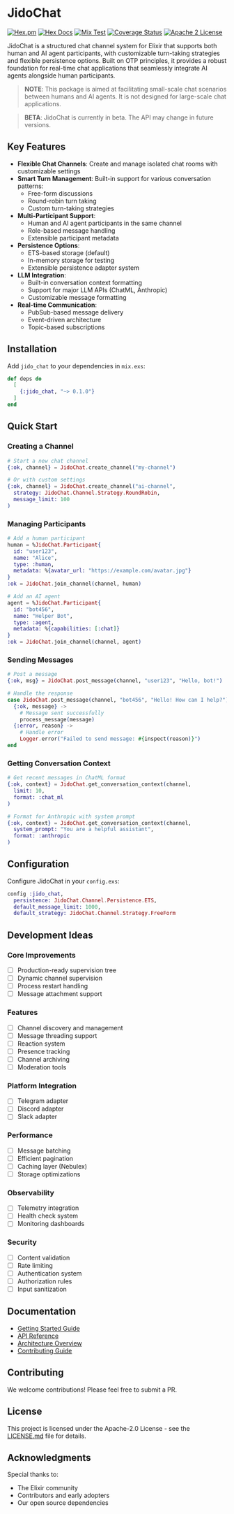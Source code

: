 # JidoChat

[![Hex.pm](https://img.shields.io/hexpm/v/jido_chat.svg)](https://hex.pm/packages/jido_chat)
[![Hex Docs](https://img.shields.io/badge/hex-docs-green.svg)](https://hexdocs.pm/jido_chat)
[![Mix Test](https://github.com/agentjido/jido_chat/actions/workflows/elixir-ci.yml/badge.svg)](https://github.com/agentjido/jido_chat/actions/workflows/elixir-ci.yml)
[![Coverage Status](https://coveralls.io/repos/github/agentjido/jido_chat/badge.svg?branch=main)](https://coveralls.io/github/agentjido/jido_chat?branch=main)
[![Apache 2 License](https://img.shields.io/hexpm/l/jido_chat)](https://opensource.org/licenses/Apache-2.0)

JidoChat is a structured chat channel system for Elixir that supports both human and AI agent participants, with customizable turn-taking strategies and flexible persistence options. Built on OTP principles, it provides a robust foundation for real-time chat applications that seamlessly integrate AI agents alongside human participants.

> **NOTE**: This package is aimed at facilitating small-scale chat scenarios between humans and AI agents. It is not designed for large-scale chat applications. 

> **BETA**: JidoChat is currently in beta. The API may change in future versions.

## Key Features

- **Flexible Chat Channels**: Create and manage isolated chat rooms with customizable settings
- **Smart Turn Management**: Built-in support for various conversation patterns:
  - Free-form discussions
  - Round-robin turn taking
  - Custom turn-taking strategies
- **Multi-Participant Support**: 
  - Human and AI agent participants in the same channel
  - Role-based message handling
  - Extensible participant metadata
- **Persistence Options**: 
  - ETS-based storage (default)
  - In-memory storage for testing
  - Extensible persistence adapter system
- **LLM Integration**: 
  - Built-in conversation context formatting
  - Support for major LLM APIs (ChatML, Anthropic)
  - Customizable message formatting
- **Real-time Communication**:
  - PubSub-based message delivery
  - Event-driven architecture
  - Topic-based subscriptions

## Installation

Add `jido_chat` to your dependencies in `mix.exs`:

```elixir
def deps do
  [
    {:jido_chat, "~> 0.1.0"}
  ]
end
```

## Quick Start

### Creating a Channel

```elixir
# Start a new chat channel
{:ok, channel} = JidoChat.create_channel("my-channel")

# Or with custom settings
{:ok, channel} = JidoChat.create_channel("ai-channel",
  strategy: JidoChat.Channel.Strategy.RoundRobin,
  message_limit: 100
)
```

### Managing Participants

```elixir
# Add a human participant
human = %JidoChat.Participant{
  id: "user123",
  name: "Alice",
  type: :human,
  metadata: %{avatar_url: "https://example.com/avatar.jpg"}
}
:ok = JidoChat.join_channel(channel, human)

# Add an AI agent
agent = %JidoChat.Participant{
  id: "bot456",
  name: "Helper Bot",
  type: :agent,
  metadata: %{capabilities: [:chat]}
}
:ok = JidoChat.join_channel(channel, agent)
```

### Sending Messages

```elixir
# Post a message
{:ok, msg} = JidoChat.post_message(channel, "user123", "Hello, bot!")

# Handle the response
case JidoChat.post_message(channel, "bot456", "Hello! How can I help?") do
  {:ok, message} -> 
    # Message sent successfully
    process_message(message)
  {:error, reason} -> 
    # Handle error
    Logger.error("Failed to send message: #{inspect(reason)}")
end
```

### Getting Conversation Context

```elixir
# Get recent messages in ChatML format
{:ok, context} = JidoChat.get_conversation_context(channel,
  limit: 10,
  format: :chat_ml
)

# Format for Anthropic with system prompt
{:ok, context} = JidoChat.get_conversation_context(channel,
  system_prompt: "You are a helpful assistant",
  format: :anthropic
)
```

## Configuration

Configure JidoChat in your `config.exs`:

```elixir
config :jido_chat,
  persistence: JidoChat.Channel.Persistence.ETS,
  default_message_limit: 1000,
  default_strategy: JidoChat.Channel.Strategy.FreeForm
```

## Development Ideas

### Core Improvements
- [ ] Production-ready supervision tree
- [ ] Dynamic channel supervision
- [ ] Process restart handling
- [ ] Message attachment support

### Features
- [ ] Channel discovery and management
- [ ] Message threading support
- [ ] Reaction system
- [ ] Presence tracking
- [ ] Channel archiving
- [ ] Moderation tools

### Platform Integration
- [ ] Telegram adapter
- [ ] Discord adapter
- [ ] Slack adapter

### Performance
- [ ] Message batching
- [ ] Efficient pagination
- [ ] Caching layer (Nebulex)
- [ ] Storage optimizations

### Observability
- [ ] Telemetry integration
- [ ] Health check system
- [ ] Monitoring dashboards

### Security
- [ ] Content validation
- [ ] Rate limiting
- [ ] Authentication system
- [ ] Authorization rules
- [ ] Input sanitization

## Documentation

- [Getting Started Guide](guides/getting_started.md)
- [API Reference](https://hexdocs.pm/jido_chat)
- [Architecture Overview](guides/architecture.md)
- [Contributing Guide](CONTRIBUTING.md)

## Contributing

We welcome contributions! Please feel free to submit a PR.

## License

This project is licensed under the Apache-2.0 License - see the [LICENSE.md](LICENSE.md) file for details.

## Acknowledgments

Special thanks to:
- The Elixir community
- Contributors and early adopters
- Our open source dependencies